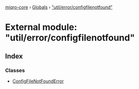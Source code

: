 [miqro-core](../README.md) › [Globals](../globals.md) › ["util/error/configfilenotfound"](_util_error_configfilenotfound_.md)

# External module: "util/error/configfilenotfound"

## Index

### Classes

* [ConfigFileNotFoundError](../classes/_util_error_configfilenotfound_.configfilenotfounderror.md)
